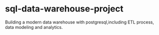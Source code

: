 # sql-data-warehouse-project
Building a modern data warehouse with postgresql,including ETL process, data  modeling and analytics.

